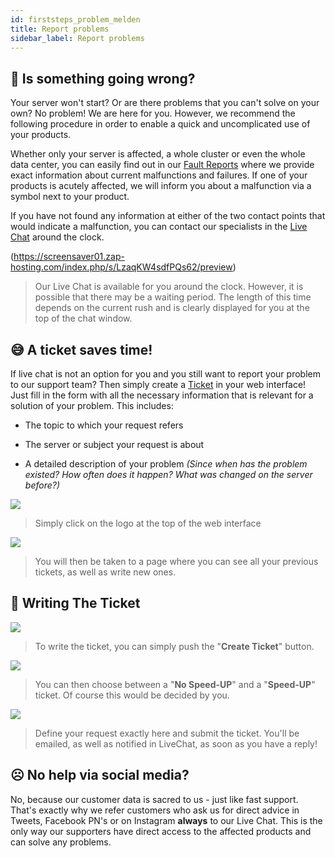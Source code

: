 ```yaml
---
id: firststeps_problem_melden
title: Report problems
sidebar_label: Report problems
---
```


## 🤔 Is something going wrong?

Your server won't start? Or are there problems that you can't solve on your own? No problem! We are here for you. However, we recommend the following procedure in order to enable a quick and uncomplicated use of your products.


Whether only your server is affected, a whole cluster or even the whole data center, you can easily find out in our [Fault Reports](https://zap-hosting.com/de/interruption/) where we provide exact information about current malfunctions and failures. If one of your products is acutely affected, we will inform you about a malfunction via a symbol next to your product.


If you have not found any information at either of the two contact points that would indicate a malfunction, you can contact our specialists in the [Live Chat](https://zap-hosting.com/de/) around the clock. 



(https://screensaver01.zap-hosting.com/index.php/s/LzaqKW4sdfPQs62/preview)
> Our Live Chat is available for you around the clock. However, it is possible that there may be a waiting period. The length of this time depends on the current rush and is clearly displayed for you at the top of the chat window.


## 😅 A ticket saves time!

If live chat is not an option for you and you still want to report your problem to our support team? Then simply create a [Ticket](https://zap-hosting.com/de/customer/support/) in your web interface! Just fill in the form with all the necessary information that is relevant for a solution of your problem. This includes:

* The topic to which your request refers

* The server or subject your request is about

* A detailed description of your problem *(Since when has the problem existed? How often does it happen? What was changed on the server before?)* 


![](https://screensaver01.zap-hosting.com/index.php/s/Jwoq727oomXQ5bx/preview)

> Simply click on the logo at the top of the web interface

![](https://screensaver01.zap-hosting.com/index.php/s/KSMHbAQnS3GEJFP/preview)

> You will then be taken to a page where you can see all your previous tickets, as well as write new ones. 

## 📰 Writing The Ticket 

![](https://screensaver01.zap-hosting.com/index.php/s/8HoWmJck7jNxF7D)

> To write the ticket, you can simply push the "**Create Ticket**" button. 

![](https://screensaver01.zap-hosting.com/index.php/s/QpWdzRjJpo9FfH7/preview)

> You can then choose between a "**No Speed-UP**" and a "**Speed-UP**" ticket. Of course this would be decided by you. 

![](https://screensaver01.zap-hosting.com/index.php/s/wNAk3RfjWPYE3Hz/preview)

> Define your request exactly here and submit the ticket. You'll be emailed, as well as notified in LiveChat, as soon as you have a reply!

## ☹️ No help via social media?

No, because our customer data is sacred to us - just like fast support. That's exactly why we refer customers who ask us for direct advice in Tweets, Facebook PN's or on Instagram **always** to our Live Chat. This is the only way our supporters have direct access to the affected products and can solve any problems. 
